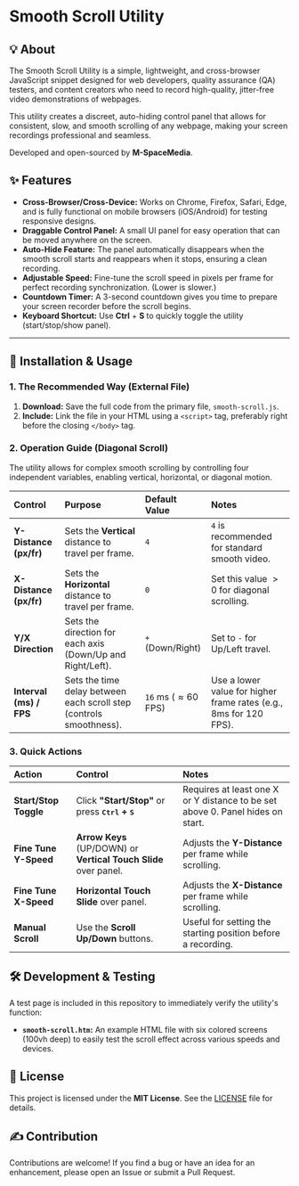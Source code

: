 # Smooth Scroll Utility

## 💡 About

The Smooth Scroll Utility is a simple, lightweight, and cross-browser JavaScript snippet designed for web developers, quality assurance (QA) testers, and content creators who need to record high-quality, jitter-free video demonstrations of webpages.

This utility creates a discreet, auto-hiding control panel that allows for consistent, slow, and smooth scrolling of any webpage, making your screen recordings professional and seamless.

Developed and open-sourced by **M-SpaceMedia**.

## ✨ Features

* **Cross-Browser/Cross-Device:** Works on Chrome, Firefox, Safari, Edge, and is fully functional on mobile browsers (iOS/Android) for testing responsive designs.
* **Draggable Control Panel:** A small UI panel for easy operation that can be moved anywhere on the screen.
* **Auto-Hide Feature:** The panel automatically disappears when the smooth scroll starts and reappears when it stops, ensuring a clean recording.
* **Adjustable Speed:** Fine-tune the scroll speed in pixels per frame for perfect recording synchronization. (Lower is slower.)
* **Countdown Timer:** A 3-second countdown gives you time to prepare your screen recorder before the scroll begins.
* **Keyboard Shortcut:** Use **Ctrl** + **S** to quickly toggle the utility (start/stop/show panel).

---

## 🚀 Installation & Usage

### 1. The Recommended Way (External File)

1.  **Download:** Save the full code from the primary file, `smooth-scroll.js`.
2.  **Include:** Link the file in your HTML using a `<script>` tag, preferably right before the closing `</body>` tag.

### 2. Operation Guide (Diagonal Scroll)
The utility allows for complex smooth scrolling by controlling four independent variables, enabling vertical, horizontal, or diagonal motion.

| Control | Purpose | Default Value | Notes |
| :--- | :--- | :--- | :--- |
| **Y-Distance (px/fr)** | Sets the **Vertical** distance to travel per frame. | `4` | `4` is recommended for standard smooth video. |
| **X-Distance (px/fr)** | Sets the **Horizontal** distance to travel per frame. | `0` | Set this value $>0$ for diagonal scrolling. |
| **Y/X Direction** | Sets the direction for each axis (Down/Up and Right/Left). | `+` (Down/Right) | Set to `-` for Up/Left travel. |
| **Interval (ms) / FPS** | Sets the time delay between each scroll step (controls smoothness). | `16` ms ($\approx 60 \text{ FPS}$) | Use a lower value for higher frame rates (e.g., $8\text{ms}$ for $120 \text{ FPS}$). |

### 3. Quick Actions
| Action | Control | Notes |
| :--- | :--- | :--- |
| **Start/Stop Toggle** | Click **"Start/Stop"** or press **<kbd>Ctrl</kbd> + <kbd>S</kbd>** | Requires at least one X or Y distance to be set above 0. Panel hides on start. |
| **Fine Tune Y-Speed** | **Arrow Keys** (UP/DOWN) or **Vertical Touch Slide** over panel. | Adjusts the **Y-Distance** per frame while scrolling. |
| **Fine Tune X-Speed** | **Horizontal Touch Slide** over panel. | Adjusts the **X-Distance** per frame while scrolling. |
| **Manual Scroll** | Use the **Scroll Up/Down** buttons. | Useful for setting the starting position before a recording. |

## 🛠️ Development & Testing

A test page is included in this repository to immediately verify the utility's function:

* **`smooth-scroll.htm`:** An example HTML file with six colored screens (100vh deep) to easily test the scroll effect across various speeds and devices.

## 📄 License

This project is licensed under the **MIT License**. See the [LICENSE](LICENSE) file for details.

## ✍️ Contribution

Contributions are welcome! If you find a bug or have an idea for an enhancement, please open an Issue or submit a Pull Request.
